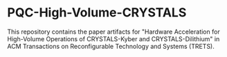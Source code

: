 # PQC-High-Volume-CRYSTALS
This repository contains the paper artifacts for "Hardware Acceleration for High-Volume Operations of CRYSTALS-Kyber and CRYSTALS-Dilithium" in ACM Transactions on Reconfigurable Technology and Systems (TRETS).
